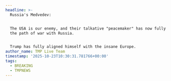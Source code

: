 ```yaml
---
headline: >-
  Russia's Medvedev:


  The USA is our enemy, and their talkative "peacemaker" has now fully taken up
  the path of war with Russia.


  Trump has fully aligned himself with the insane Europe.
author_name: TMP Live Team
timestamp: '2025-10-23T10:30:31.781766+00:00'
tags:
  - BREAKING
  - TMPNEWS
---
```


